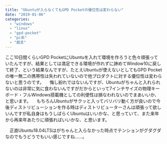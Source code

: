 ```yaml
---
title: "Ubuntuが入らなくてもGPD Pocketの優位性は変わらない"
date: "2019-01-06"
categories: 
  - "windows"
  - "linux"
  - "gpd-pocket"
  - "pc系"
  - "戯言"
---
```


ここ10日間くらいGPD PocketにUbuntuを入れて環境を作ろうと色々頑張っていたんですが、結果としては満足できる環境が作れずに諦めてWindow10に戻して終了、という結果なんですが、たとえUbuntuが使えないとしてもGPD Pocketの唯一無二の携帯性は失われていないので他プロダクトに対する優位性は変わらないと思うのです。 　悔し紛れではないんですが、Ubuntuがちゃんと入れられないのは非常に気に食わないんですがだからといって7インチサイズの物理キーボード・フルWindows搭載機としての利便性は損なわれないのでまあいいか、と思います。 　もちろんUbuntuがサクッと入ってバリバリ動く方が良いので今後ディストリビューションを作る時はディストリビューターさんは頑張って欲しいんですが私自身はもうしばらくUbuntuはいいかな、と思っていて、また来年から再来年あたりに頑張ればいいかな、と思います。

　正直Ubuntu18.04LTSはがちゃんと入らなかった時点でテンションがグダグダなのでもうどうでもいい感じですね……。
